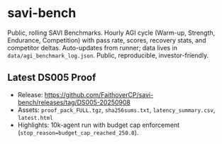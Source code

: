 # savi-bench
Public, rolling SAVI Benchmarks. Hourly AGI cycle (Warm-up, Strength, Endurance, Competition) with pass rate, scores, recovery stats, and competitor deltas. Auto-updates from runner; data lives in `data/agi_benchmark_log.json`. Public, reproducible, investor-friendly.

## Latest DS005 Proof

- Release: https://github.com/FaithoverCP/savi-bench/releases/tag/DS005-20250908
- Assets: `proof_pack_FULL.tgz`, `sha256sums.txt`, `latency_summary.csv`, `latest.html`
- Highlights: 10k-agent run with budget cap enforcement (`stop_reason=budget_cap_reached_250.0`).
